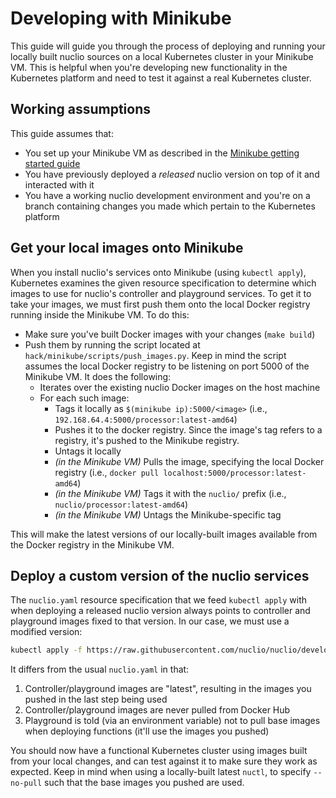 # Developing with Minikube

This guide will guide you through the process of deploying and running your locally built nuclio sources on a local Kubernetes cluster in your Minikube VM. This is helpful when you're developing new functionality in the Kubernetes platform and need to test it against a real Kubernetes cluster.

## Working assumptions

This guide assumes that:
- You set up your Minikube VM as described in the [Minikube getting started guide](/docs/setup/k8s/install/k8s-install-minikube.md)
- You have previously deployed a _released_ nuclio version on top of it and interacted with it
- You have a working nuclio development environment and you're on a branch containing changes you made which pertain to the Kubernetes platform

## Get your local images onto Minikube

When you install nuclio's services onto Minikube (using `kubectl apply`), Kubernetes examines the given resource specification to determine which images to use for nuclio's controller and playground services. To get it to take your images, we must first push them onto the local Docker registry running inside the Minikube VM. To do this:
- Make sure you've built Docker images with your changes (`make build`)
- Push them by running the script located at `hack/minikube/scripts/push_images.py`. Keep in mind the script assumes the local Docker registry to be listening on port 5000 of the Minikube VM. It does the following:
   - Iterates over the existing nuclio Docker images on the host machine
   - For each such image:
     - Tags it locally as `$(minikube ip):5000/<image>` (i.e., `192.168.64.4:5000/processor:latest-amd64`)
     - Pushes it to the docker registry. Since the image's tag refers to a registry, it's pushed to the Minikube registry.
     - Untags it locally
     - _(in the Minikube VM)_ Pulls the image, specifying the local Docker registry (i.e., `docker pull localhost:5000/processor:latest-amd64`)
     - _(in the Minikube VM)_ Tags it with the `nuclio/` prefix (i.e., `nuclio/processor:latest-amd64`)
     - _(in the Minikube VM)_ Untags the Minikube-specific tag

This will make the latest versions of our locally-built images available from the Docker registry in the Minikube VM.

## Deploy a custom version of the nuclio services

The `nuclio.yaml` resource specification that we feed `kubectl apply` with when deploying a released nuclio version always points to controller and playground images fixed to that version. In our case, we must use a modified version:
```sh
kubectl apply -f https://raw.githubusercontent.com/nuclio/nuclio/development/hack/minikube/resources/devel/nuclio.yaml
```
It differs from the usual `nuclio.yaml` in that:
1) Controller/playground images are "latest", resulting in the images you pushed in the last step being used
2) Controller/playground images are never pulled from Docker Hub
3) Playground is told (via an environment variable) not to pull base images when deploying functions (it'll use the images you pushed)

You should now have a functional Kubernetes cluster using images built from your local changes, and can test against it to make sure they work as expected. Keep in mind when using a locally-built latest `nuctl`, to specify `--no-pull` such that the base images you pushed are used.


